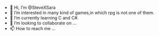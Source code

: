 - 👋 Hi, I’m @SteveXSara
- 👀 I’m interested in many kind of games,in which rpg is not one of them.
- 🌱 I’m currently learning C and C#.
- 💞️ I’m looking to collaborate on ...
- 📫 How to reach me ...

<!---
SteveXSara/SteveXSara is a ✨ special ✨ repository because its `README.md` (this file) appears on your GitHub profile.
You can click the Preview link to take a look at your changes.
--->
